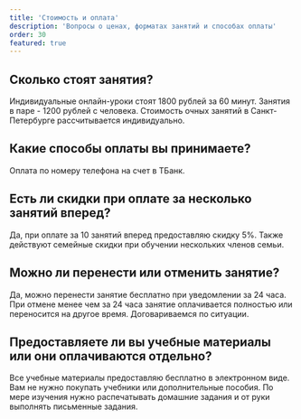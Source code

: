 ```yaml
---
title: 'Стоимость и оплата'
description: 'Вопросы о ценах, форматах занятий и способах оплаты'
order: 30
featured: true
---
```


## Сколько стоят занятия?

Индивидуальные онлайн-уроки стоят 1800 рублей за 60 минут. Занятия в паре - 1200 рублей с человека. Стоимость очных занятий в Санкт-Петербурге рассчитывается индивидуально.

## Какие способы оплаты вы принимаете?

Оплата по номеру телефона на счет в TБанк.

## Есть ли скидки при оплате за несколько занятий вперед?

Да, при оплате за 10 занятий вперед предоставляю скидку 5%. Также действуют семейные скидки при обучении нескольких членов семьи.

## Можно ли перенести или отменить занятие?

Да, можно перенести занятие бесплатно при уведомлении за 24 часа. При отмене менее чем за 24 часа занятие оплачивается полностью или переносится на другое время. Договариваемся по ситуации.

## Предоставляете ли вы учебные материалы или они оплачиваются отдельно?

Все учебные материалы предоставляю бесплатно в электронном виде. Вам не нужно покупать учебники или дополнительные пособия. По мере изучения нужно распечатывать домашние задания и от руки выполнять письменные задания.
